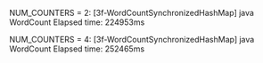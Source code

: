 NUM_COUNTERS = 2:
[3f-WordCountSynchronizedHashMap] java WordCount
Elapsed time: 224953ms

NUM_COUNTERS = 4:
[3f-WordCountSynchronizedHashMap] java WordCount
Elapsed time: 252465ms